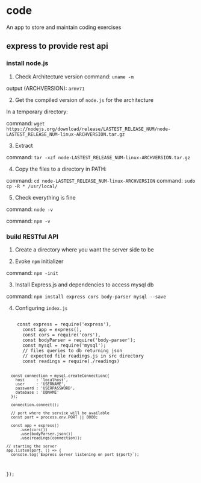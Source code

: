 # code
An app to store and maintain coding exercises

## express to provide rest api

### install node.js

1. Check Architecture version
command: `uname -m`

output (ARCHVERSION): `armv71`

2. Get the compiled version of `node.js` for the architecture

In a temporary directory:

command: `wget https://nodejs.org/download/release/LASTEST_RELEASE_NUM/node-LASTEST_RELEASE_NUM-linux-ARCHVERSION.tar.gz`

3. Extract

command: `tar -xzf node-LASTEST_RELEASE_NUM-linux-ARCHVERSION.tar.gz`

4. Copy the files to a directory in PATH:

command: `cd node-LASTEST_RELEASE_NUM-linux-ARCHVERSION`
command: `sudo cp -R * /usr/local/`

5. Check everything is fine

command: `node -v`

command: `npm -v`

### build RESTful API

1. Create a directory where you want the server side to be

2. Evoke `npm` initializer

command: `npm -init`

3. Install Express.js and dependencies to access mysql db

command: `npm install express cors body-parser mysql --save`

4. Configuring `index.js`

<code>
	const express = require('express'),
	  const app = express(),
	  const cors = require('cors'),
	  const bodyParser = require('body-parser');
	  const mysql = require('mysql');
	  // files queries to db returning json
	  // expected file readings.js in src directory
	  const readings = require(./readings)
	  
	  const connection = mysql.createConnection({
	    host     : 'localhost',
	    user     : 'USERNAME',
	    password : 'USERPASSWORD',
	    database : 'DBNAME'
	  });
	  
	  connection.connect();
	  
	  // port where the service will be available 
	  const port = process.env.PORT || 8080;

	  const app = express()
  	  	  .use(cors())
  	  	  .use(bodyParser.json())
  	  	  .use(readings(connection));

	// starting the server
	app.listen(port, () => {
  	  console.log(`Express server listening on port ${port}`);
});
</code>
